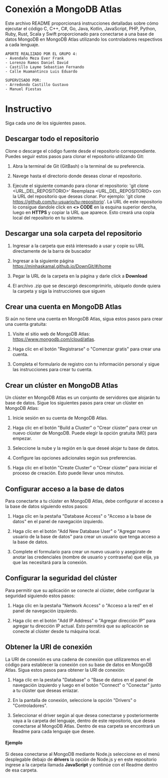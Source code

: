 # Conexión a MongoDB Atlas
Este archivo README proporcionará instrucciones detalladas sobre cómo ejecutar el código C, C++, C#, Go, Java, Kotlin, JavaScript, PHP, Python, Ruby, Rust,  Scala y Swift proporcionado para conectarse a una base de datos MongoDB en MongoDB Atlas utilizando los controladores respectivos a cada lenguaje.
 
	APORTE REALIZADO POR EL GRUPO 4:
	- Avendaño Meza Ever Frank
	- Lorenzo Ramos Daniel David
	- Castillo Layme Sebastian Fernando
	- Calle Huamantinco Luis Eduardo
 
	SUPERVISADO POR:
	- Arredondo Castillo Gustavo 
	- Manuel Fiestas
# Instructivo
Siga cada uno de los siguientes pasos.

## Descargar todo el repositorio
Clone o descarge el código fuente desde el repositorio correspondiente. Puedes seguir estos pasos para clonar el repositorio utilizando Git:

1. Abra la terminal de Git (GitBash) o la terminal de su preferencia.

2. Navege hasta el directorio donde deseas clonar el repositorio.

3. Ejecute el siguiente comando para clonar el repositorio: 'git clone <URL_DEL_REPOSITORIO>'
Reemplaza <URL_DEL_REPOSITORIO> con la URL del repositorio que deseas clonar. Por ejemplo: 'git clone https://github.com/tu-usuario/tu-repositorio'.
La URL de este repositorio lo consigue dandole click en **<> CODE** en la esquina superior dercha, luego en **HTTPS** y copiar la URL que aparece.
Esto creará una copia local del repositorio en tu sistema.

## Descargar una sola carpeta del repositorio
1. Ingresar a la carpeta que está interesado a usar y copie su URL directamente de la barra de buscador

2. Ingresar a la siguiente página https://minhaskamal.github.io/DownGit/#/home

3. Pegar la URL de la carpeta en la página y darle click a **Download**

4. El archivo .zip que se descargó descomprimirlo, ubíquelo donde quiera la carpeta y siga la instrucciones que siguen

## Crear una cuenta en MongoDB Atlas
Si aún no tiene una cuenta en MongoDB Atlas, sigua estos pasos para crear una cuenta gratuita:

1. Visite el sitio web de MongoDB Atlas: https://www.mongodb.com/cloud/atlas.

2. Haga clic en el botón "Registrarse" o "Comenzar gratis" para crear una cuenta.

3. Completa el formulario de registro con tu información personal y sigue las instrucciones para crear tu cuenta.

## Crear un clúster en MongoDB Atlas
Un clúster en MongoDB Atlas es un conjunto de servidores que alojarán tu base de datos. Sigue los siguientes pasos para crear un clúster en MongoDB Atlas:

1. Inicie sesión en su cuenta de MongoDB Atlas.

2. Haga clic en el botón "Build a Cluster" o "Crear clúster" para crear un nuevo clúster de MongoDB. Puede elegir la opción gratuita (M0) para empezar.

3. Seleccione la nube y la región en la que deseé alojar tu base de datos.

4. Configure las opciones adicionales según sus preferencias.

5. Haga clic en el botón "Create Cluster" o "Crear clúster" para iniciar el proceso de creación. Esto puede llevar unos minutos.

## Configurar acceso a la base de datos
Para conectarte a tu clúster en MongoDB Atlas, debe configurar el acceso a la base de datos siguiendo estos pasos:

1. Haga clic en la pestaña "Database Access" o "Acceso a la base de datos" en el panel de navegación izquierdo.

2. Haga clic en el botón "Add New Database User" o "Agregar nuevo usuario de la base de datos" para crear un usuario que tenga acceso a la base de datos.

3. Complete el formulario para crear un nuevo usuario y asegúrate de anotar las credenciales (nombre de usuario y contraseña) que elija, ya que las necesitará para la conexión.

## Configurar la seguridad del clúster
Para permitir que su aplicación se conecte al clúster, debe configurar la seguridad siguiendo estos pasos:

1. Haga clic en la pestaña "Network Access" o "Acceso a la red" en el panel de navegación izquierdo.

2. Haga clic en el botón "Add IP Address" o "Agregar dirección IP" para agregar tu dirección IP actual. Esto permitirá que su aplicación se conecte al clúster desde tu máquina local.

## Obtener la URI de conexión
La URI de conexión es una cadena de conexión que utilizaremos en el código para establecer la conexión con su base de datos en MongoDB Atlas. Sigua estos pasos para obtener la URI de conexión:

1. Haga clic en la pestaña "Database" o "Base de datos en el panel de navegación izquierdo y luego en el botón "Connect" o "Conectar" junto a tu clúster que deseas enlazar.

2. En la pantalla de conexión, seleccione la opción "Drivers" o "Controladores".

3. Seleccionar el driver según al que desea conectarse y posteriormente vaya a la carpeta del lenguaje, dentro de este repositorio, que desea conectarse al MongoDB Atlas. Dentro de esa carpeta se encontrará un Readme para cada lenguaje que desee. 


#### Ejemplo
Si desea conectarse al MongoDB mediante Node.js seleccione en el menú desplegable debajo de **drivers** la opción de Node.js y en este repositorio ingrese a la carpeta llamada **JavaScript** y continúe con el Readme dentro de esa carpeta.

